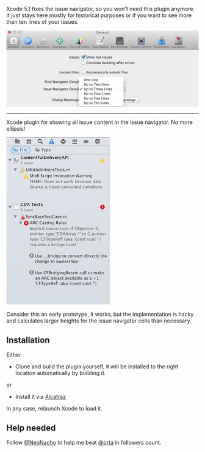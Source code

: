 Xcode 5.1 fixes the issue navigator, so you won't need this plugin anymore. It just stays here mostly for historical purposes or if you want to see more than ten lines of your issues.

![](issue-nav-fixed.png)

---

Xcode plugin for showing all issue content in the issue navigator. No more ellipsis!

![](screenshot.png)

Consider this an early prototype, it works, but the implementation is hacky and calculates larger heights for the issue navigator cells than necessary.

## Installation

Either

- Clone and build the plugin yourself, it will be installed to the right location automatically by building it.

or

- Install it via [Alcatraz](http://alcatraz.io/)

In any case, relaunch Xcode to load it.

## Help needed

Follow [@NeoNacho](https://twitter.com/NeoNacho) to help me beat [@orta](https://twitter.com/orta) in followers count.
